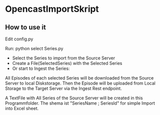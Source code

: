 # OpencastImportSkript

## How to use it
Edit config.py 

Run:
python select Series.py
 - Select the Series to import from the Source Server
 - Create a File(SelectedSeries) with the Selected Series 
 - Or start to Ingest the Series:
 
 All Episodes of each selected Series will be downloaded from the Source Server to local Diskstorage.
 Then the Episode will be uploaded from Local Storage to the Target Server via the Ingest Rest endpoint.

A TextFile with All Series of the Source Server will be created in this Programmfolder. 
The shema ist "SeriesName ; SeriesId" for simple Import into Excel sheet.

